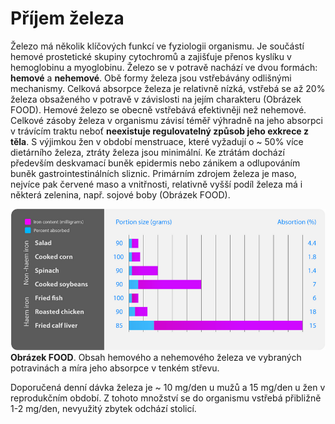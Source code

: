 # Příjem železa

Železo má několik klíčových funkcí ve fyziologii organismu. Je součástí hemové prostetické skupiny cytochromů a zajišťuje přenos kyslíku v hemoglobinu a myoglobinu. Železo se v potravě nachází ve dvou formách: __hemové__ a __nehemové__. Obě formy železa jsou vstřebávány odlišnými mechanismy. Celková absorpce železa je relativně nízká, vstřebá se až 20% železa obsaženého v potravě v závislosti na jejím charakteru (Obrázek FOOD). Hemové železo se obecně vstřebává efektivněji než nehemové. Celkové zásoby železa v organismu závisí téměř výhradně na jeho absorpci v trávícím traktu neboť __neexistuje regulovatelný způsob jeho exkrece z těla__. S výjimkou žen v období menstruace, které vyžadují o ~ 50% více dietárního železa, ztráty železa jsou minimální. Ke ztrátám dochází především deskvamací buněk epidermis nebo zánikem a odlupováním buněk gastrointestinálních sliznic. Primárním zdrojem železa je maso, nejvíce pak červené maso a vnitřnosti, relativně vyšší podíl železa má i některá zelenina, např. sojové boby (Obrázek FOOD). 

![ironFOOD](ironFOOD.png)
<br />__Obrázek FOOD__. Obsah hemového a nehemového železa ve vybraných potravinách a míra jeho absorpce v tenkém střevu.

Doporučená denní dávka železa je ~ 10 mg/den u mužů a 15 mg/den u žen v reprodukčním období. Z tohoto množství se do organismu vstřebá přibližně 1-2 mg/den, nevyužitý zbytek odchází stolicí. 


<bdl-quiz 
question="Které z následujících porcí jídel je nejhodnotnější pro příjem železa." 
answers="Salát (90g)|Špenát (90g)|Pečené kuře (90g)"
correctoptions="false|false|true" 
explanations="4.4% z 80mg tj. asi 4 mg se vstřebá| 1.4% z 200mg tj. asi 3 mg se vstřebá. Před 150 lety chyba mylně přiřkla 10x větší množství železa ve špenátu než v něm ve skutečnosti je.|18% z 110 mg tj. asi 18 mg se vstřebá"></bdl-quiz>
